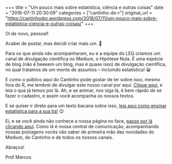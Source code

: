 +++
title = "Um pouco mais sobre estatística, ciência e outras coisas"
date = "2016-07-11 20:30:09"
categories = ["cantinho-do-r"]
original_url = "https://cantinhodor.wordpress.com/2016/07/11/um-pouco-mais-sobre-estatistica-ciencia-e-outras-coisas/"
+++

<article id="post-137" class="post-137 post type-post status-publish format-standard hentry category-avisos-e-noticias">
<p>
Oi de novo, pessoal!
</p>
<p>
Acabei de postar, mas decidi criar mais um. 🙂
</p>
<p>
Para os que ainda não acompanharam, eu e a equipe do LEQ criamos um
canal de divulgação científica no Medium, o Hipótese Nula. É uma espécie
de blog (não é beeeem um blog, mas é quase isso) de divulgação
científica, no qual tratamos de um monte de assuntos – incluindo
estatística! 😀
</p>
<p>
E como o público aqui do Cantinho pode gostar de ler sobre isso, mesmo
fora do R, me lembrei de divulgar este nosso canal por aqui.
<a href="https://medium.com/hip&#xF3;tese-nula">Clique aqui,</a> e leia
o que já temos por lá. Ah, e se animar, nos siga lá, é bem rápido de se
fazer o cadastro, e assim você acompanha os nossos textos.
</p>
<p>
E se quiser ir direto para um texto bacana sobre isso,
<a href="https://medium.com/hip%C3%B3tese-nula/explicando-estat%C3%ADstica-para-a-sua-tia-a-import%C3%A2ncia-de-aprender-um-pouquinho-de-estat%C3%ADstica-para-a-ae5e3ee92466#.u1qbznlrf">leia
aqui como ensinar estatística para a sua tia!</a> 😉
</p>
<p>
Ei, e se você ainda não conhece a nossa página no face,
<a href="https://www.facebook.com/leq.ufal/">passe por lá clicando
aqui</a>. Como lá é nossa central de comunicação, acompanhando nossas
postagens vocês vão saber de primeira mão das novidades do Medium, do
Cantinho e de todos os nossos canais.
</p>
<p>
Abraços!
</p>
<p>
Prof Marcos
</p>

</article>

